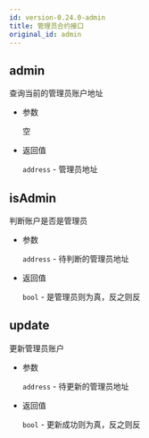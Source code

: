 ```yaml
---
id: version-0.24.0-admin
title: 管理员合约接口
original_id: admin
---
```


## admin

查询当前的管理员账户地址

* 参数
    
    空

* 返回值
    
    `address` - 管理员地址

## isAdmin

判断账户是否是管理员

* 参数
    
    `address` - 待判断的管理员地址

* 返回值
    
    `bool` - 是管理员则为真，反之则反

## update

更新管理员账户

* 参数
    
    `address` - 待更新的管理员地址

* 返回值
    
    `bool` - 更新成功则为真，反之则反